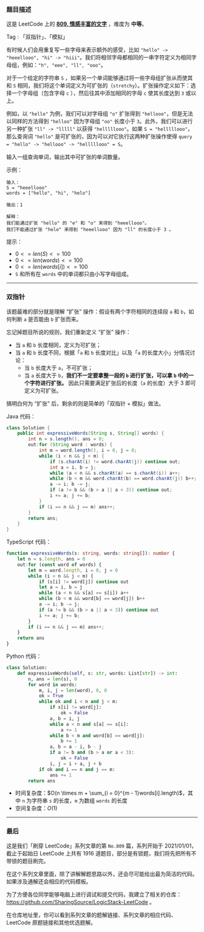 ### 题目描述

这是 LeetCode 上的 **[809. 情感丰富的文字](https://leetcode.cn/problems/expressive-words/solution/by-ac_oier-tb57/)** ，难度为 **中等**。

Tag : 「双指针」、「模拟」



有时候人们会用重复写一些字母来表示额外的感受，比如 `"hello" -> "heeellooo", "hi" -> "hiii"`。我们将相邻字母都相同的一串字符定义为相同字母组，例如：`"h", "eee", "ll", "ooo"`。

对于一个给定的字符串 `S` ，如果另一个单词能够通过将一些字母组扩张从而使其和 `S` 相同，我们将这个单词定义为可扩张的（`stretchy`）。扩张操作定义如下：选择一个字母组（包含字母 `c` ），然后往其中添加相同的字母 `c` 使其长度达到 `3` 或以上。

例如，以 `"hello"` 为例，我们可以对字母组 `"o"` 扩张得到 `"hellooo"`，但是无法以同样的方法得到 `"helloo"` 因为字母组 `"oo"` 长度小于 `3`。此外，我们可以进行另一种扩张 `"ll" -> "lllll"` 以获得 `"helllllooo"`。如果 `S = "helllllooo"`，那么查询词 `"hello"` 是可扩张的，因为可以对它执行这两种扩张操作使得 `query = "hello" -> "hellooo" -> "helllllooo" = S`。

输入一组查询单词，输出其中可扩张的单词数量。

示例：
```
输入： 
S = "heeellooo"
words = ["hello", "hi", "helo"]

输出：1

解释：
我们能通过扩张 "hello" 的 "e" 和 "o" 来得到 "heeellooo"。
我们不能通过扩张 "helo" 来得到 "heeellooo" 因为 "ll" 的长度小于 3 。
```

提示：
* $0 <= len(S) <= 100$
* $0 <= len(words) <= 100$
* $0 <= len(words[i]) <= 100$
* `S` 和所有在 `words` 中的单词都只由小写字母组成。

---

### 双指针

该题最难的部分就是理解 “扩张” 操作：假设有两个字符相同的连续段 `a` 和 `b`，如何判断 `a` 是否能由 `b` 扩张而来。

忘记掉题目所说的规则，我们重新定义 “扩张” 操作：

* 当 `a` 和 `b` 长度相同，定义为可扩张；
* 当 `a` 和 `b` 长度不同，根据「`a` 和 `b` 长度对比」以及「`a` 的长度大小」分情况讨论：
    * 当 `b` 长度大于 `a`，不可扩张；
    * 当 `a` 长度大于 `b`，**我们不一定要拿整一段的 `b` 进行扩张，可以拿 `b` 中的一个字符进行扩张。** 因此只需要满足扩张后的长度（`a` 的长度）大于 $3$ 即可定义为可扩张。

搞明白何为 “扩张” 后，剩余的则是简单的「双指针 + 模拟」做法。

Java 代码：
```Java
class Solution {
    public int expressiveWords(String s, String[] words) {
        int n = s.length(), ans = 0;
        out:for (String word : words) {
            int m = word.length(), i = 0, j = 0;
            while (i < n && j < m) {
                if (s.charAt(i) != word.charAt(j)) continue out;
                int a = i, b = j;
                while (a < n && s.charAt(a) == s.charAt(i)) a++;
                while (b < m && word.charAt(b) == word.charAt(j)) b++;
                a -= i; b -= j;
                if (a != b && (b > a || a < 3)) continue out;                
                i += a; j += b;
            }
            if (i == n && j == m) ans++;
        }
        return ans;
    }
}
```
TypeScript 代码：
```TypeScript
function expressiveWords(s: string, words: string[]): number {
    let n = s.length, ans = 0
    out:for (const word of words) {
        let m = word.length, i = 0, j = 0
        while (i < n && j < m) {
            if (s[i] != word[j]) continue out
            let a = i, b = j
            while (a < n && s[a] == s[i]) a++
            while (b < m && word[b] == word[j]) b++
            a -= i; b -= j;
            if (a != b && (b > a || a < 3)) continue out
            i += a; j += b;
        }
        if (i == n && j == m) ans++;
    }
    return ans
}
```
Python 代码：
```Python
class Solution:
    def expressiveWords(self, s: str, words: List[str]) -> int:
        n, ans = len(s), 0
        for word in words:
            m, i, j = len(word), 0, 0
            ok = True
            while ok and i < n and j < m:
                if s[i] != word[j]:
                    ok = False
                a, b = i, j
                while a < n and s[a] == s[i]:
                    a += 1
                while b < m and word[b] == word[j]:
                    b += 1
                a, b = a - i, b - j
                if a != b and (b > a or a < 3):
                    ok = False
                i, j = i + a, j + b
            if ok and i == n and j == m:
                ans += 1
        return ans
```
* 时间复杂度：$O(n \times m + \sum_{i = 0}^{m - 1}words[i].length)$，其中 `n` 为字符串 `s` 的长度，`m` 为数组 `words` 的长度
* 空间复杂度：$O(1)$

---

### 最后

这是我们「刷穿 LeetCode」系列文章的第 `No.809` 篇，系列开始于 2021/01/01，截止于起始日 LeetCode 上共有 1916 道题目，部分是有锁题，我们将先把所有不带锁的题目刷完。

在这个系列文章里面，除了讲解解题思路以外，还会尽可能给出最为简洁的代码。如果涉及通解还会相应的代码模板。

为了方便各位同学能够电脑上进行调试和提交代码，我建立了相关的仓库：https://github.com/SharingSource/LogicStack-LeetCode 。

在仓库地址里，你可以看到系列文章的题解链接、系列文章的相应代码、LeetCode 原题链接和其他优选题解。

